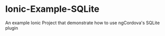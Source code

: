 # Ionic-Example-SQLite
An example Ionic Project that demonstrate how to use ngCordova's SQLite plugin 
